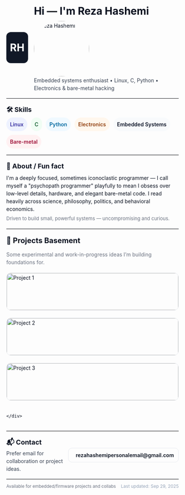 <!-- GitHub Profile README — Full HTML -->
<div style="font-family: -apple-system, BlinkMacSystemFont, 'Segoe UI', Roboto, 'Helvetica Neue', Arial; line-height:1.5; color:#0b1220; max-width:900px; margin:0 auto; padding:18px;">

  <!-- Header -->
  <div style="display:flex; align-items:center; gap:16px;">
    <div style="width:84px; height:84px; border-radius:12px; background:#111827; display:flex;align-items:center;justify-content:center;color:#fff;font-weight:700;font-size:28px;">
      RH
    </div>
    <div>
      <h1 style="margin:0 0 6px 0;">Hi — I'm Reza Hashemi</h1>
      <img src="https://github.com/<your-username>.png" alt="Reza Hashemi" width="150" style="border-radius:50%;" />
      <p style="margin:0; color:#374151;">Embedded systems enthusiast • Linux, C, Python • Electronics & bare-metal hacking</p>
    </div>
  </div>

  <hr style="margin:16px 0; border:0; border-top:1px solid #e6e9ee;">

  <!-- Skills -->
  <section>
    <h2 style="margin:0 0 8px 0; font-size:18px;">🛠 Skills</h2>
    <div style="display:flex; gap:10px; flex-wrap:wrap;">
      <span style="padding:8px 10px; border-radius:999px; background:#eef2ff; color:#3730a3; font-weight:600;">Linux</span>
      <span style="padding:8px 10px; border-radius:999px; background:#f0fdf4; color:#166534; font-weight:600;">C</span>
      <span style="padding:8px 10px; border-radius:999px; background:#f0f9ff; color:#0369a1; font-weight:600;">Python</span>
      <span style="padding:8px 10px; border-radius:999px; background:#fff7ed; color:#92400e; font-weight:600;">Electronics</span>
      <span style="padding:8px 10px; border-radius:999px; background:#f8fafc; color:#0f172a; font-weight:600;">Embedded Systems</span>
      <span style="padding:8px 10px; border-radius:999px; background:#fff1f2; color:#9f1239; font-weight:600;">Bare-metal</span>
    </div>
  </section>

  <hr style="margin:16px 0; border:0; border-top:1px solid #e6e9ee;">

  <!-- About / Fun fact -->
  <section>
    <h2 style="margin:0 0 8px 0; font-size:18px;">📖 About / Fun fact</h2>
    <p style="margin:0 0 6px 0;">
      I'm a deeply focused, sometimes iconoclastic programmer — I call myself a "psychopath programmer" playfully to mean I obsess over low-level details, hardware, and elegant bare-metal code.
      I read heavily across science, philosophy, politics, and behavioral economics.
    </p>
    <p style="margin:0; color:#6b7280; font-size:13px;">
      Driven to build small, powerful systems — uncompromising and curious.
    </p>
  </section>

  <hr style="margin:16px 0; border:0; border-top:1px solid #e6e9ee;">

  <!-- Projects Basement -->
  <section>
    <h2 style="margin:0 0 12px 0; font-size:20px;">🚧 Projects Basement</h2>
    <p style="margin:0 0 18px 0; color:#6b7280;">Some experimental and work-in-progress ideas I’m building foundations for.</p>
    <div style="display:grid; grid-template-columns:repeat(auto-fit, minmax(250px, 1fr)); gap:20px;">
      <!-- Project Card 1 -->
      <a href="#" style="text-decoration:none; color:inherit; border:1px solid #e6e9ee; border-radius:12px; overflow:hidden; display:block; transition:transform 0.2s ease;">
        <img src="https://via.placeholder.com/400x200.png?text=Project+1" alt="Project 1" style="width:100%; display:block;">
        <div style="padding:12px;">
          <h3 style="margin:0 0 6px 0; font-size:16px;">Tiny OS Bootloader</h3>
          <p style="margin:0; font-size:14px; color:#6b7280;">A bare-metal experiment to boot and print hello from scratch.</p>
        </div>
      </a>
      <!-- Project Card 2 -->
      <a href="#" style="text-decoration:none; color:inherit; border:1px solid #e6e9ee; border-radius:12px; overflow:hidden; display:block; transition:transform 0.2s ease;">
        <img src="https://via.placeholder.com/400x200.png?text=Project+2" alt="Project 2" style="width:100%; display:block;">
        <div style="padding:12px;">
          <h3 style="margin:0 0 6px 0; font-size:16px;">MCU Firmware Skeleton</h3>
          <p style="margin:0; font-size:14px; color:#6b7280;">Minimal firmware base for ARM Cortex-M microcontrollers.</p>
        </div>
      </a>
      <!-- Project Card 3 -->
      <a href="#" style="text-decoration:none; color:inherit; border:1px solid #e6e9ee; border-radius:12px; overflow:hidden; display:block; transition:transform 0.2s ease;">
        <img src="https://via.placeholder.com/400x200.png?text=Project+3" alt="Project 3" style="width:100%; display:block;">
        <div style="padding:12px;">
          <h3 style="margin:0 0 6px 0; font-size:16px;">Electronics Repair Lab</h3>
          <p style="margin:0; font-size:14px; color:#6b7280;">Notes and experiments on repairing boards, chargers, and cables.</p>
        </div>
      </a>

    </div>
  </section>

  <hr style="margin:16px 0; border:0; border-top:1px solid #e6e9ee;">

  <!-- Contact -->
  <section style="display:flex; align-items:center; gap:14px;">
    <div style="display:flex; flex-direction:column;">
      <h2 style="margin:0 0 6px 0; font-size:18px;">📬 Contact</h2>
      <p style="margin:0; color:#374151;">Prefer email for collaboration or project ideas.</p>
    </div>
    <a href="mailto:rezahashemipersonalemail@gmail.com" style="display:inline-flex; align-items:center; gap:8px; text-decoration:none; padding:8px 12px; border-radius:10px; border:1px solid #e6e9ee;">
      <!-- Simple envelope SVG -->
      <svg width="22" height="22" viewBox="0 0 24 24" fill="none" xmlns="https://commons.wikimedia.org/wiki/File:Gmail_icon_(2020).svg" aria-hidden="true">
        <path d="M3 6.75A2.75 2.75 0 0 1 5.75 4h12.5A2.75 2.75 0 0 1 21 6.75v10.5A2.75 2.75 0 0 1 18.25 20H5.75A2.75 2.75 0 0 1 3 17.25V6.75z" stroke="#0b1220" stroke-width="1.2" stroke-linecap="round" stroke-linejoin="round"/>
        <path d="M21 6.75l-9 6-9-6" stroke="#0b1220" stroke-width="1.2" stroke-linecap="round" stroke-linejoin="round"/>
      </svg>
      <span style="color:#0b1220; font-weight:600;">rezahashemipersonalemail@gmail.com</span>
    </a>
  </section>

  <hr style="margin:16px 0 10px 0; border:0; border-top:1px solid #e6e9ee;">

  <!-- Footer -->
  <div style="display:flex; justify-content:space-between; align-items:center; gap:12px;">
    <small style="color:#6b7280;">Available for embedded/firmware projects and collabs</small>
    <div style="font-size:12px; color:#94a3b8;">Last updated: Sep 29, 2025</div>
  </div>
</div>
